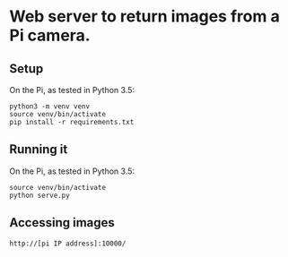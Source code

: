 # Web server to return images from a Pi camera.

## Setup

On the Pi, as tested in Python 3.5:

    python3 -m venv venv
    source venv/bin/activate
    pip install -r requirements.txt

## Running it

On the Pi, as tested in Python 3.5:

    source venv/bin/activate
    python serve.py

## Accessing images

    http://[pi IP address]:10000/
